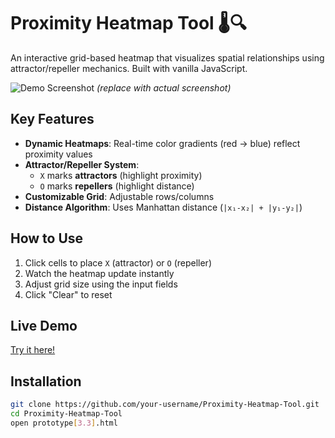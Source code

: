 # Proximity Heatmap Tool 🌡️🔍

An interactive grid-based heatmap that visualizes spatial relationships using attractor/repeller mechanics. Built with vanilla JavaScript.

![Demo Screenshot](https://via.placeholder.com/800x400?text=Proximity+Heatmap+Demo) *(replace with actual screenshot)*

## Key Features
- **Dynamic Heatmaps**: Real-time color gradients (red → blue) reflect proximity values
- **Attractor/Repeller System**:
  - `X` marks **attractors** (highlight proximity)
  - `O` marks **repellers** (highlight distance)
- **Customizable Grid**: Adjustable rows/columns
- **Distance Algorithm**: Uses Manhattan distance (`|x₁-x₂| + |y₁-y₂|`)

## How to Use
1. Click cells to place `X` (attractor) or `O` (repeller)
2. Watch the heatmap update instantly
3. Adjust grid size using the input fields
4. Click "Clear" to reset

## Live Demo
[Try it here!](https://doubl-u.github.io/Proximity-Heatmap-Tool)

## Installation
```bash
git clone https://github.com/your-username/Proximity-Heatmap-Tool.git
cd Proximity-Heatmap-Tool
open prototype[3.3].html
